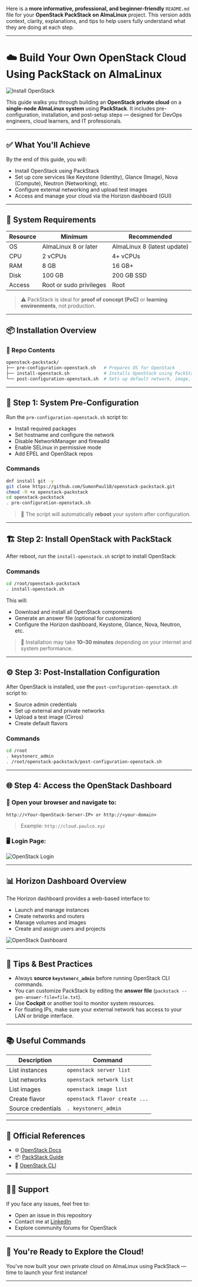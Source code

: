 Here is a **more informative, professional, and beginner-friendly** `README.md` file for your **OpenStack PackStack on AlmaLinux** project. This version adds context, clarity, explanations, and tips to help users fully understand what they are doing at each step.

---

# ☁️ Build Your Own OpenStack Cloud Using PackStack on AlmaLinux

![Install OpenStack](https://github.com/SumonPaul18/openstack-packstack/blob/main/images/InstallOpenStack.png)

This guide walks you through building an **OpenStack private cloud** on a **single-node AlmaLinux system** using **PackStack**. It includes pre-configuration, installation, and post-setup steps — designed for DevOps engineers, cloud learners, and IT professionals.

---

## ✅ What You'll Achieve

By the end of this guide, you will:

* Install OpenStack using PackStack
* Set up core services like Keystone (Identity), Glance (Image), Nova (Compute), Neutron (Networking), etc.
* Configure external networking and upload test images
* Access and manage your cloud via the Horizon dashboard (GUI)

---

## 🧾 System Requirements

| Resource | Minimum                 | Recommended                 |
| -------- | ----------------------- | --------------------------- |
| OS       | AlmaLinux 8 or later    | AlmaLinux 8 (latest update) |
| CPU      | 2 vCPUs                 | 4+ vCPUs                    |
| RAM      | 8 GB                    | 16 GB+                      |
| Disk     | 100 GB                  | 200 GB SSD                  |
| Access   | Root or sudo privileges | Root                        |

> ⚠️ PackStack is ideal for **proof of concept (PoC)** or **learning environments**, not production.

---

## 📦 Installation Overview

### 📁 Repo Contents

```bash
openstack-packstack/
├── pre-configuration-openstack.sh   # Prepares OS for OpenStack
├── install-openstack.sh             # Installs OpenStack using PackStack
└── post-configuration-openstack.sh  # Sets up default network, image, flavor
```

---

## 🔧 Step 1: System Pre-Configuration

Run the `pre-configuration-openstack.sh` script to:

* Install required packages
* Set hostname and configure the network
* Disable NetworkManager and firewalld
* Enable SELinux in permissive mode
* Add EPEL and OpenStack repos

### Commands

```bash
dnf install git -y
git clone https://github.com/SumonPaul18/openstack-packstack.git
chmod -R +x openstack-packstack
cd openstack-packstack
. pre-configuration-openstack.sh
```

> 🔄 The script will automatically **reboot** your system after configuration.

---

## 🏗️ Step 2: Install OpenStack with PackStack

After reboot, run the `install-openstack.sh` script to install OpenStack:

### Commands

```bash
cd /root/openstack-packstack
. install-openstack.sh
```

This will:

* Download and install all OpenStack components
* Generate an answer file (optional for customization)
* Configure the Horizon dashboard, Keystone, Glance, Nova, Neutron, etc.

> 📝 Installation may take **10–30 minutes** depending on your internet and system performance.

---

## ⚙️ Step 3: Post-Installation Configuration

After OpenStack is installed, use the `post-configuration-openstack.sh` script to:

* Source admin credentials
* Set up external and private networks
* Upload a test image (Cirros)
* Create default flavors

### Commands

```bash
cd /root
. keystonerc_admin
. /root/openstack-packstack/post-configuration-openstack.sh
```

---

## 🌐 Step 4: Access the OpenStack Dashboard

### 📌 Open your browser and navigate to:

```
http://<Your-OpenStack-Server-IP> or http://<your-domain>
```

> Example:
> `http://cloud.paulco.xyz`

### 🖥️ Login Page:

![OpenStack Login](https://github.com/SumonPaul18/openstack-packstack/blob/main/images/oplogin.png)

---

## 📊 Horizon Dashboard Overview

The Horizon dashboard provides a web-based interface to:

* Launch and manage instances
* Create networks and routers
* Manage volumes and images
* Create and assign users and projects

![OpenStack Dashboard](https://github.com/SumonPaul18/openstack-packstack/blob/main/images/opdash.png)

---

## 🧠 Tips & Best Practices

* Always **source `keystonerc_admin`** before running OpenStack CLI commands.
* You can customize PackStack by editing the **answer file** (`packstack --gen-answer-file=file.txt`).
* Use **Cockpit** or another tool to monitor system resources.
* For floating IPs, make sure your external network has access to your LAN or bridge interface.

---

## 📚 Useful Commands

| Description        | Command                       |
| ------------------ | ----------------------------- |
| List instances     | `openstack server list`       |
| List networks      | `openstack network list`      |
| List images        | `openstack image list`        |
| Create flavor      | `openstack flavor create ...` |
| Source credentials | `. keystonerc_admin`          |

---

## 🔗 Official References

* 🌐 [OpenStack Docs](https://docs.openstack.org/)
* 📦 [PackStack Guide](https://docs.openstack.org/packstack/latest/)
* 📖 [OpenStack CLI](https://docs.openstack.org/python-openstackclient/latest/)

---

## 🙋‍♂️ Support

If you face any issues, feel free to:

* Open an issue in this repository
* Contact me at [LinkedIn](https://linkedin.com/in/sumonpaul18)
* Explore community forums for OpenStack

---

## 🎉 You're Ready to Explore the Cloud!

You've now built your own private cloud on AlmaLinux using PackStack — time to launch your first instance!

---

